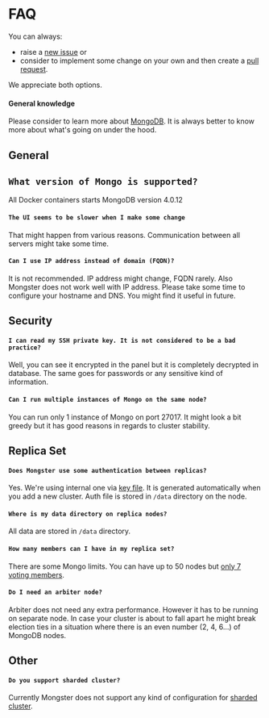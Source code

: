 # FAQ

You can always:
 - raise a [new issue](https://github.com/danielrataj/mal-mongster/issues) or
 - consider to implement some change on your own and then create a [pull request](https://github.com/danielrataj/mal-mongster/pulls).

We appreciate both options.

#### General knowledge
Please consider to learn more about [MongoDB](https://www.mongodb.org/). It is always better to know more about what's going on under the hood.

## General

## `What version of Mongo is supported?`
All Docker containers starts MongoDB version 4.0.12

#### `The UI seems to be slower when I make some change`
That might happen from various reasons. Communication between all servers might take some time.

#### `Can I use IP address instead of domain (FQDN)?`
It is not recommended. IP address might change, FQDN rarely. Also Mongster does not work well with IP address. Please take some time to configure your hostname and DNS. You might find it useful in future.

## Security

#### `I can read my SSH private key. It is not considered to be a bad practice?`
Well, you can see it encrypted in the panel but it is completely decrypted in database. The same goes for passwords or any sensitive kind of information.

#### `Can I run multiple instances of Mongo on the same node?`
You can run only 1 instance of Mongo on port 27017. It might look a bit greedy but it has good reasons in regards to cluster stability.

## Replica Set

#### `Does Mongster use some authentication between replicas?`
Yes. We're using internal one via [key file](https://docs.mongodb.com/manual/reference/configuration-options/#security.keyFile). It is generated automatically when you add a new cluster. Auth file is stored in `/data` directory on the node.

#### `Where is my data directory on replica nodes?`
All data are stored in `/data` directory.

#### `How many members can I have in my replica set?`
There are some Mongo limits. You can have up to 50 nodes but [only 7 voting members](https://docs.mongodb.com/manual/reference/limits/#Number-of-Voting-Members-of-a-Replica-Set).

#### `Do I need an arbiter node?`
Arbiter does not need any extra performance. However it has to be running on separate node.
In case your cluster is about to fall apart he might break election ties in a situation where there is an even number (2, 4, 6...) of MongoDB nodes.

## Other

#### `Do you support sharded cluster?`
Currently Mongster does not support any kind of configuration for [sharded cluster](https://docs.mongodb.com/manual/sharding/).
